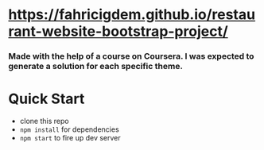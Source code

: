 # https://fahricigdem.github.io/restaurant-website-bootstrap-project/

### Made with the help of a course on Coursera. I was expected to generate a solution for each specific theme.

# Quick Start

* clone this repo
* `npm install` for dependencies
* `npm start` to fire up dev server
